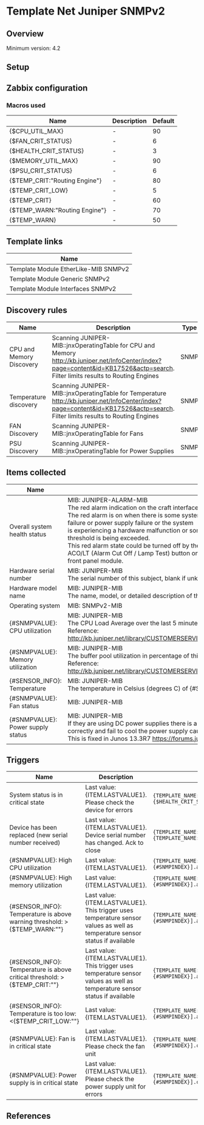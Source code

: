 
# Template Net Juniper SNMPv2

## Overview

Minimum version: 4.2  

## Setup


## Zabbix configuration


### Macros used

|Name|Description|Default|
|----|-----------|-------|
|{$CPU_UTIL_MAX}|-|90|
|{$FAN_CRIT_STATUS}|-|6|
|{$HEALTH_CRIT_STATUS}|-|3|
|{$MEMORY_UTIL_MAX}|-|90|
|{$PSU_CRIT_STATUS}|-|6|
|{$TEMP_CRIT:"Routing Engine"}|-|80|
|{$TEMP_CRIT_LOW}|-|5|
|{$TEMP_CRIT}|-|60|
|{$TEMP_WARN:"Routing Engine"}|-|70|
|{$TEMP_WARN}|-|50|

## Template links

|Name|
|----|
|Template Module EtherLike-MIB SNMPv2|
|Template Module Generic SNMPv2|
|Template Module Interfaces SNMPv2|

## Discovery rules

|Name|Description|Type|
|----|-----------|----|
|CPU and Memory Discovery|Scanning JUNIPER-MIB::jnxOperatingTable for CPU and Memory</br>http://kb.juniper.net/InfoCenter/index?page=content&id=KB17526&actp=search. Filter limits results to Routing Engines|SNMP|
|Temperature discovery|Scanning JUNIPER-MIB::jnxOperatingTable for Temperature</br>http://kb.juniper.net/InfoCenter/index?page=content&id=KB17526&actp=search. Filter limits results to Routing Engines|SNMP|
|FAN Discovery|Scanning JUNIPER-MIB::jnxOperatingTable for Fans|SNMP|
|PSU Discovery|Scanning JUNIPER-MIB::jnxOperatingTable for Power Supplies|SNMP|

## Items collected

|Name|Description|Type|
|----|-----------|----|
|Overall system health status|MIB: JUNIPER-ALARM-MIB</br>The red alarm indication on the craft interface panel.</br>The red alarm is on when there is some system</br>failure or power supply failure or the system</br>is experiencing a hardware malfunction or some</br>threshold is being exceeded.</br>This red alarm state could be turned off by the</br>ACO/LT (Alarm Cut Off / Lamp Test) button on the</br>front panel module.|SNMP|
|Hardware serial number|MIB: JUNIPER-MIB</br>The serial number of this subject, blank if unknown or unavailable.|SNMP|
|Hardware model name|MIB: JUNIPER-MIB</br>The name, model, or detailed description of the box,indicating which product the box is about, for example 'M40'.|SNMP|
|Operating system|MIB: SNMPv2-MIB</br>|SNMP|
|{#SNMPVALUE}: CPU utilization|MIB: JUNIPER-MIB</br>The CPU Load Average over the last 5 minutes Here it will be shown as percentage valueZero if unavailable or inapplicable.</br>Reference: http://kb.juniper.net/library/CUSTOMERSERVICE/GLOBAL_JTAC/BK26199/SRX%20SNMP%20Monitoring%20Guide_v1.1.pdf|SNMP|
|{#SNMPVALUE}: Memory utilization|MIB: JUNIPER-MIB</br>The buffer pool utilization in percentage of this subject.  Zero if unavailable or inapplicable.</br>Reference: http://kb.juniper.net/library/CUSTOMERSERVICE/GLOBAL_JTAC/BK26199/SRX%20SNMP%20Monitoring%20Guide_v1.1.pdf|SNMP|
|{#SENSOR_INFO}: Temperature|MIB: JUNIPER-MIB</br>The temperature in Celsius (degrees C) of {#SENSOR_INFO}|SNMP|
|{#SNMPVALUE}: Fan status|MIB: JUNIPER-MIB</br>|SNMP|
|{#SNMPVALUE}: Power supply status|MIB: JUNIPER-MIB</br>If they are using DC power supplies there is a known issue on PR 1064039 where the fans do not detect the temperature correctly and fail to cool the power supply causing the shutdown to occur.</br>This is fixed in Junos 13.3R7 https://forums.juniper.net/t5/Routing/PEM-0-not-OK-MX104/m-p/289644#M14122|SNMP|


## Triggers

|Name|Description|Expression|
|----|-----------|----|
|System status is in critical state|Last value: {ITEM.LASTVALUE1}.</br>Please check the device for errors|`{TEMPLATE_NAME:system.status[jnxRedAlarmState.0].count(#1,{$HEALTH_CRIT_STATUS},eq)}=1`|
|Device has been replaced (new serial number received)|Last value: {ITEM.LASTVALUE1}.</br>Device serial number has changed. Ack to close|`{TEMPLATE_NAME:system.hw.serialnumber.diff()}=1 and {TEMPLATE_NAME:system.hw.serialnumber.strlen()}>0`|
|{#SNMPVALUE}: High CPU utilization|Last value: {ITEM.LASTVALUE1}.|`{TEMPLATE_NAME:system.cpu.util[jnxOperating5MinLoadAvg.{#SNMPINDEX}].avg(5m)}>{$CPU_UTIL_MAX}`|
|{#SNMPVALUE}: High memory utilization|Last value: {ITEM.LASTVALUE1}.|`{TEMPLATE_NAME:vm.memory.pused[jnxOperatingBuffer.{#SNMPINDEX}].avg(5m)}>{$MEMORY_UTIL_MAX}`|
|{#SENSOR_INFO}: Temperature is above warning threshold: >{$TEMP_WARN:""}|Last value: {ITEM.LASTVALUE1}.</br>This trigger uses temperature sensor values as well as temperature sensor status if available|`{TEMPLATE_NAME:sensor.temp.value[jnxOperatingTemp.{#SNMPINDEX}].avg(5m)}>{$TEMP_WARN:""}`|
|{#SENSOR_INFO}: Temperature is above critical threshold: >{$TEMP_CRIT:""}|Last value: {ITEM.LASTVALUE1}.</br>This trigger uses temperature sensor values as well as temperature sensor status if available|`{TEMPLATE_NAME:sensor.temp.value[jnxOperatingTemp.{#SNMPINDEX}].avg(5m)}>{$TEMP_CRIT:""}`|
|{#SENSOR_INFO}: Temperature is too low: <{$TEMP_CRIT_LOW:""}|Last value: {ITEM.LASTVALUE1}.|`{TEMPLATE_NAME:sensor.temp.value[jnxOperatingTemp.{#SNMPINDEX}].avg(5m)}<{$TEMP_CRIT_LOW:""}`|
|{#SNMPVALUE}: Fan is in critical state|Last value: {ITEM.LASTVALUE1}.</br>Please check the fan unit|`{TEMPLATE_NAME:sensor.fan.status[jnxOperatingState.4.{#SNMPINDEX}].count(#1,{$FAN_CRIT_STATUS},eq)}=1`|
|{#SNMPVALUE}: Power supply is in critical state|Last value: {ITEM.LASTVALUE1}.</br>Please check the power supply unit for errors|`{TEMPLATE_NAME:sensor.psu.status[jnxOperatingState.2.{#SNMPINDEX}].count(#1,{$PSU_CRIT_STATUS},eq)}=1`|

## References

